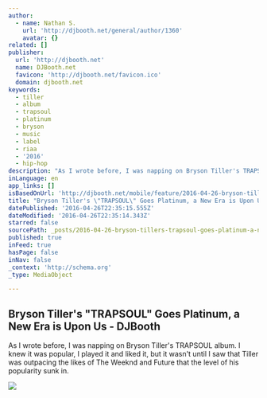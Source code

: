 ```yaml
---
author:
  - name: Nathan S.
    url: 'http://djbooth.net/general/author/1360'
    avatar: {}
related: []
publisher:
  url: 'http://djbooth.net'
  name: DJBooth.net
  favicon: 'http://djbooth.net/favicon.ico'
  domain: djbooth.net
keywords:
  - tiller
  - album
  - trapsoul
  - platinum
  - bryson
  - music
  - label
  - riaa
  - '2016'
  - hip-hop
description: "As I wrote before, I was napping on Bryson Tiller's TRAPSOUL album. I knew it was popular, I played it and liked it, but it wasn't until I saw that Tiller was outpacing the likes of The Weeknd and Future that the level of his popularity sunk in."
inLanguage: en
app_links: []
isBasedOnUrl: 'http://djbooth.net/mobile/feature/2016-04-26-bryson-tiller-trapsoul-platinum-new-era'
title: "Bryson Tiller's \"TRAPSOUL\" Goes Platinum, a New Era is Upon Us - DJBooth"
datePublished: '2016-04-26T22:35:15.555Z'
dateModified: '2016-04-26T22:35:14.343Z'
starred: false
sourcePath: _posts/2016-04-26-bryson-tillers-trapsoul-goes-platinum-a-new-era-is-upon.md
published: true
inFeed: true
hasPage: false
inNav: false
_context: 'http://schema.org'
_type: MediaObject

---
```

<article style=""><h1>Bryson Tiller's "TRAPSOUL" Goes Platinum, a New Era is Upon Us - DJBooth</h1><p>As I wrote before, I was napping on Bryson Tiller's TRAPSOUL album. I knew it was popular, I played it and liked it, but it wasn't until I saw that Tiller was outpacing the likes of The Weeknd and Future that the level of his popularity sunk in.</p><img src="http://static.djbooth.net/pics-features/bryson-tiller-trapsoul-platinum.jpg" /></article>